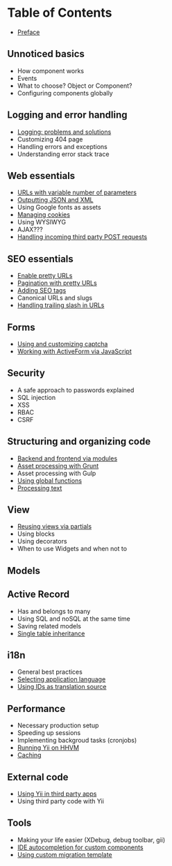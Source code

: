 Table of Contents
=================

- [Preface](preface.md)

Unnoticed basics
----------------

- How component works
- Events
- What to choose? Object or Component?
- Configuring components globally

Logging and error handling
--------------------------

- [Logging: problems and solutions](logging-problems-and-solutions.md)
- Customizing 404 page
- Handling errors and exceptions
- Understanding error stack trace

Web essentials
--------------

- [URLs with variable number of parameters](urls-variable-number-of-parameters.md)
- [Outputting JSON and XML](response-formats.md)
- Using Google fonts as assets
- [Managing cookies](cookies.md)
- Using WYSIWYG
- AJAX???
- [Handling incoming third party POST requests](incoming-post.md)

SEO essentials
--------------

- [Enable pretty URLs](enable-pretty-urls.md)
- [Pagination with pretty URLs](pagination-pretty-urls.md)
- [Adding SEO tags](adding-seo-tags.md)
- Canonical URLs and slugs
- [Handling trailing slash in URLs](handling-trailing-slash-in-urls.md)

Forms
-----

- [Using and customizing captcha](forms-captcha.md)
- [Working with ActiveForm via JavaScript](forms-activeform-js.md)

Security
--------

- A safe approach to passwords explained
- SQL injection
- XSS
- RBAC
- CSRF

Structuring and organizing code
-------------------------------

- [Backend and frontend via modules](structure-backend-frontend-modules.md)
- [Asset processing with Grunt](structure-asset-processing-with-grunt.md)
- Asset processing with Gulp
- [Using global functions](structure-global-functions.md)
- [Processing text](processing-text.md)

View
----

- [Reusing views via partials](reusing-views-via-partials.md)
- Using blocks
- Using decorators
- When to use Widgets and when not to

Models
------


Active Record
-------------

- Has and belongs to many
- Using SQL and noSQL at the same time
- Saving related models
- [Single table inheritance](ar-single-table-inheritance.md)


i18n
----

- General best practices
- [Selecting application language](i18n-selecting-application-language.md)
- [Using IDs as translation source](i18n-using-ids-as-translation-source.md)


Performance
-----------

- Necessary production setup
- Speeding up sessions
- Implementing backgroud tasks (cronjobs)
- [Running Yii on HHVM](performance-hhvm.md)
- [Caching](caching.md)

External code
-------------

- [Using Yii in third party apps](using-yii-in-third-party-apps.md)
- Using third party code with Yii

Tools
-----

- Making your life easier (XDebug, debug toolbar, gii)
- [IDE autocompletion for custom components](ide-autocompletion.md)
- [Using custom migration template](using-custom-migration-template.md)
